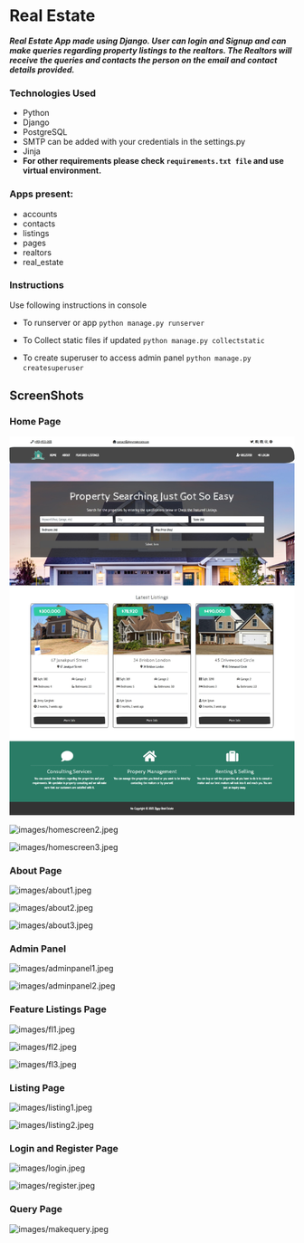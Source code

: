 # Real Estate

***Real Estate App made using Django. User can login and Signup and can make queries regarding property listings to the realtors. The Realtors will receive the queries and contacts the person on the email and contact details provided.***

### Technologies Used
- Python
- Django
- PostgreSQL
- SMTP can be added with your credentials in the settings.py
- Jinja
- **For other requirements please check `requirements.txt file` and use virtual environment.**

### Apps present:
- accounts
- contacts
- listings
- pages
- realtors
- real_estate

### Instructions
Use following instructions in console
- To runserver or app ``python manage.py runserver``

- To Collect static files if updated ``python manage.py collectstatic``
- To create superuser to access admin panel ``python manage.py createsuperuser``

## ScreenShots
### Home Page
![HomeScreen1](images/homescreen1.jpeg)

![images/homescreen2.jpeg](HomeScreen2)

![images/homescreen3.jpeg](HomeScreen3)

### About Page
![images/about1.jpeg](About1)

![images/about2.jpeg](about2)

![images/about3.jpeg](about3)

### Admin Panel
![images/adminpanel1.jpeg](adminpanel1)

![images/adminpanel2.jpeg](adminpanel2)

### Feature Listings Page
![images/fl1.jpeg](fl1)

![images/fl2.jpeg](fl2)

![images/fl3.jpeg](fl3)

### Listing Page
![images/listing1.jpeg](listing1)

![images/listing2.jpeg](listing2)

### Login and Register Page
![images/login.jpeg](login)

![images/register.jpeg](register)

### Query Page
![images/makequery.jpeg](makequery)
